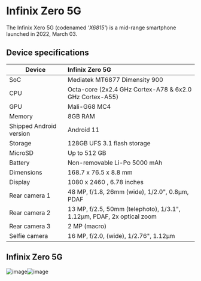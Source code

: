 # Infinix Zero 5G
                                                 
The Infinix Xero 5G (codenamed _'X6815'_) is a mid-range smartphone launched in 2022, March 03.

## Device specifications

| Device                  | Infinix Zero 5G                                             |
| ----------------------- | :---------------------------------------------------------- |
| SoC                     | Mediatek MT6877 Dimensity 900                               |
| CPU                     | Octa-core (2x2.4 GHz Cortex-A78 & 6x2.0 GHz Cortex-A55)     |
| GPU                     | Mali-G68 MC4                                                  |
| Memory                  | 8GB RAM                                                     |
| Shipped Android version | Android 11                                                  |
| Storage                 | 128GB UFS 3.1 flash storage                                 |
| MicroSD                 | Up to 512 GB                                                |
| Battery                 | Non-removable Li-Po 5000 mAh                               |
| Dimensions              | 168.7 x 76.5 x 8.8 mm                               |
| Display                 | 1080 x 2460 , 6.78 inches                             |
| Rear camera 1           | 48 MP, f/1.8, 26mm (wide), 1/2.0", 0.8µm, PDAF            |
| Rear camera 2           | 13 MP, f/2.5, 50mm (telephoto), 1/3.1", 1.12µm, PDAF, 2x optical zoom        |
| Rear camera 3           | 2 MP (macro)                                        |
| Selfie camera            | 16 MP, f/2.0, (wide), 1/2.76", 1.12µm                       |

## Infinix Zero 5G

![image](https://www.91-img.com/gallery_images_uploads/b/e/be71c8ebd7ffc35e433b8ff2e64a22225c94393e.JPG)![image](https://www.91-img.com/gallery_images_uploads/d/e/de5bae4b2175b972626e20e07f35baa9f67fe14b.JPG)
